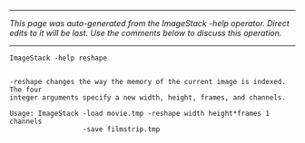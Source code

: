 
---

_This page was auto-generated from the ImageStack -help operator. Direct edits to it will be lost. Use the comments below to discuss this operation._

---

```
ImageStack -help reshape


-reshape changes the way the memory of the current image is indexed. The four
integer arguments specify a new width, height, frames, and channels.

Usage: ImageStack -load movie.tmp -reshape width height*frames 1 channels
                  -save filmstrip.tmp
```
